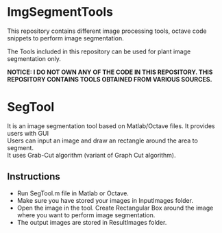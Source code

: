 # ImgSegmentTools
This repository contains different image processing tools, octave code snippets to perform image segmentation.

The Tools included in this repository can be used for plant image segmentation only.

**NOTICE: I DO NOT OWN ANY OF THE CODE IN THIS REPOSITORY. THIS REPOSITORY CONTAINS TOOLS OBTAINED FROM VARIOUS SOURCES.**

# SegTool

It is an image segmentation tool based on Matlab/Octave files. It provides users with GUI    
Users can input an image and draw an rectangle around the area to segment.  
It uses Grab-Cut algorithm (variant of Graph Cut algorithm).

## Instructions

* Run SegTool.m file in Matlab or Octave.
* Make sure you have stored your images in InputImages folder.
* Open the image in the tool. Create Rectangular Box around the image where you want to perform image segmentation.
* The output images are stored in ResultImages folder.
